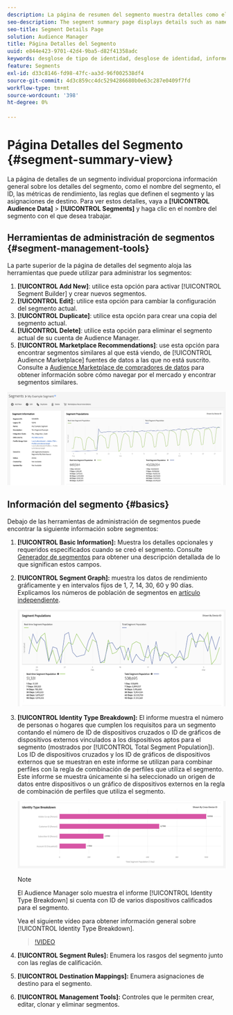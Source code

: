 ```yaml
---
description: La página de resumen del segmento muestra detalles como el nombre, las características del segmento, las reglas, los datos de rendimiento y la información de asignación de destino.
seo-description: The segment summary page displays details such as name, traits in the segment, rules, performance data, and destination mapping information.
seo-title: Segment Details Page
solution: Audience Manager
title: Página Detalles del Segmento
uuid: e844e423-9701-42d4-9ba5-d82f41358adc
keywords: desglose de tipo de identidad, desglose de identidad, informes de identidad de audiencia, entre dispositivos, ID de varios dispositivos, ID de dispositivo
feature: Segments
exl-id: d33c8146-fd98-47fc-aa3d-96f002538df4
source-git-commit: 4d3c859cc4dc5294286680b0e63c287e0409f7fd
workflow-type: tm+mt
source-wordcount: '398'
ht-degree: 0%

---
```


# Página Detalles del Segmento {#segment-summary-view}

La página de detalles de un segmento individual proporciona información general sobre los detalles del segmento, como el nombre del segmento, el ID, las métricas de rendimiento, las reglas que definen el segmento y las asignaciones de destino. Para ver estos detalles, vaya a **[!UICONTROL Audience Data]** > **[!UICONTROL Segments]** y haga clic en el nombre del segmento con el que desea trabajar.

## Herramientas de administración de segmentos {#segment-management-tools}

La parte superior de la página de detalles del segmento aloja las herramientas que puede utilizar para administrar los segmentos:

1. **[!UICONTROL Add New]**: utilice esta opción para activar [!UICONTROL Segment Builder] y crear nuevos segmentos.
2. **[!UICONTROL Edit]**: utilice esta opción para cambiar la configuración del segmento actual.
3. **[!UICONTROL Duplicate]**: utilice esta opción para crear una copia del segmento actual.
4. **[!UICONTROL Delete]**: utilice esta opción para eliminar el segmento actual de su cuenta de Audience Manager.
5. **[!UICONTROL Marketplace Recommendations]**: use esta opción para encontrar segmentos similares al que está viendo, de [!UICONTROL Audience Marketplace] fuentes de datos a las que no está suscrito. Consulte a [Audience Marketplace de compradores de datos](../audience-marketplace/marketplace-data-buyers/marketplace-data-buyers.md) para obtener información sobre cómo navegar por el mercado y encontrar segmentos similares.

![información básica del segmento](assets/basic-segment-information.png)

## Información del segmento {#basics}

Debajo de las herramientas de administración de segmentos puede encontrar la siguiente información sobre segmentos:

1. **[!UICONTROL Basic Information]:** Muestra los detalles opcionales y requeridos especificados cuando se creó el segmento. Consulte [Generador de segmentos](segment-builder.md) para obtener una descripción detallada de lo que significan estos campos.
2. **[!UICONTROL Segment Graph]:** muestra los datos de rendimiento gráficamente y en intervalos fijos de 1, 7, 14, 30, 60 y 90 días. Explicamos los números de población de segmentos en [artículo independiente](../../features/segments/segment-builder-data.md).

   ![segmentos-gráfico](assets/segment-graph.png)

3. **[!UICONTROL Identity Type Breakdown]:** El informe muestra el número de personas o hogares que cumplen los requisitos para un segmento contando el número de ID de dispositivos cruzados o ID de gráficos de dispositivos externos vinculados a los dispositivos aptos para el segmento (mostrados por [!UICONTROL Total Segment Population]). Los ID de dispositivos cruzados y los ID de gráficos de dispositivos externos que se muestran en este informe se utilizan para combinar perfiles con la regla de combinación de perfiles que utiliza el segmento. Este informe se muestra únicamente si ha seleccionado un origen de datos entre dispositivos o un gráfico de dispositivos externos en la regla de combinación de perfiles que utiliza el segmento.

   ![segmentos-gráfico](assets/segment-type.png)

   >[!NOTE]
   >
   >El Audience Manager solo muestra el informe [!UICONTROL Identity Type Breakdown] si cuenta con ID de varios dispositivos calificados para el segmento.

   Vea el siguiente vídeo para obtener información general sobre [!UICONTROL Identity Type Breakdown].
   >[!VIDEO](https://video.tv.adobe.com/v/27977/)

4. **[!UICONTROL Segment Rules]:** Enumera los rasgos del segmento junto con las reglas de calificación.
5. **[!UICONTROL Destination Mappings]:** Enumera asignaciones de destino para el segmento.
6. **[!UICONTROL Management Tools]:** Controles que le permiten crear, editar, clonar y eliminar segmentos.
